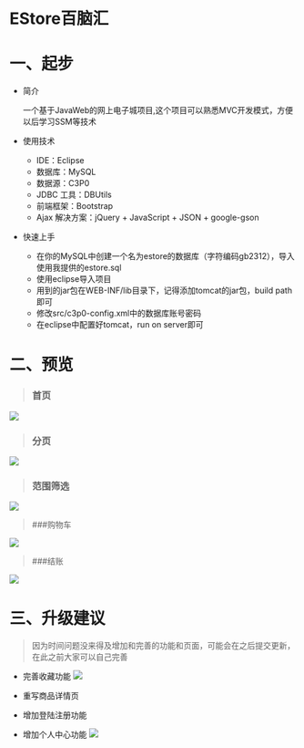 # EStore百脑汇

# 一、起步
- 简介

	一个基于JavaWeb的网上电子城项目,这个项目可以熟悉MVC开发模式，方便以后学习SSM等技术

- 使用技术
	* IDE：Eclipse
	* 数据库：MySQL
	* 数据源：C3P0 
	* JDBC 工具：DBUtils
	* 前端框架：Bootstrap
	* Ajax 解决方案：jQuery + JavaScript + JSON + google-gson

- 快速上手
	- 在你的MySQL中创建一个名为estore的数据库（字符编码gb2312），导入使用我提供的estore.sql
	- 使用eclipse导入项目
	- 用到的jar包在WEB-INF/lib目录下，记得添加tomcat的jar包，build path即可
	- 修改src/c3p0-config.xml中的数据库账号密码
	- 在eclipse中配置好tomcat，run on server即可


# 二、预览

> ### 首页


![](https://i.imgur.com/2yIrtBL.png)

> ### 分页

![](https://i.imgur.com/IuFmvYt.png)

> ### 范围筛选

![](https://i.imgur.com/35SjE32.png)

> ###购物车


![](https://i.imgur.com/5bczaKm.png)

> ###结账


![](https://i.imgur.com/xPb2N4m.png)

# 三、升级建议

> 因为时间问题没来得及增加和完善的功能和页面，可能会在之后提交更新，在此之前大家可以自己完善

- 完善收藏功能
	![](https://i.imgur.com/od9lZb4.png)
- 重写商品详情页
	
- 增加登陆注册功能

- 增加个人中心功能
	![](https://i.imgur.com/YijyssV.png)




 

